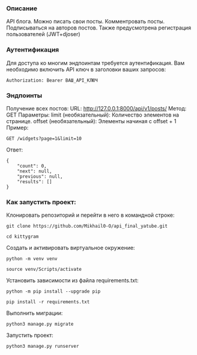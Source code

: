 ### Описание
API блога. Можно писать свои посты. Комментровать посты.
Подписываться на авторов постов. 
Также предусмотрена регистрация пользователей (JWT+djoser)

### Аутентификация
Для доступа ко многим эндпоинтам требуется аутентификация. Вам необходимо включить API ключ в заголовки ваших запросов:
```
Authorization: Bearer ВАШ_API_КЛЮЧ
```

### Эндпоинты
Получение всех постов:
URL: http://127.0.0.1:8000/api/v1/posts/
Метод: GET
Параметры:
limit (необязательный): Количество элементов на странице.
offset (необязательный): Элементы начиная с offset + 1
Пример:
```
GET /widgets?page=1&limit=10
```
Ответ:
```
{
    "count": 0,
    "next": null,
    "previous": null,
    "results": []
}
```

### Как запустить проект:
Клонировать репозиторий и перейти в него в командной строке:
```
git clone https://github.com/Mikhail0-O/api_final_yatube.git

cd kittygram
```
Cоздать и активировать виртуальное окружение:
```
python -m venv venv

source venv/Scripts/activate
```
Установить зависимости из файла requirements.txt:
```
python -m pip install --upgrade pip

pip install -r requirements.txt
```
Выполнить миграции:
```
python3 manage.py migrate
```
Запустить проект:
```
python3 manage.py runserver
```